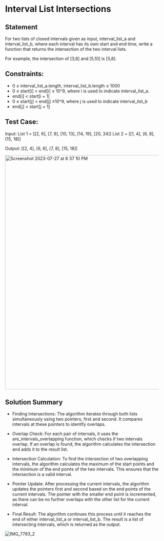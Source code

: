
# Interval List Intersections

## Statement
For two lists of closed intervals given as input, interval_list_a and interval_list_b, where each interval has 
its own start and end time, write a function that returns the intersection of the two interval lists.

For example, the intersection of [3,8] and [5,10] is [5,8].

## Constraints:
- 0 ≤ interval_list_a.length, interval_list_b.length ≤ 1000
- 0 ≤ start[i] < end[i] ≤ 10^9, where i is used to indicate interval_list_a.
- end[i] < start[i + 1]
- 0 ≤ start[j] < end[j] ≤10^9, where j is used to indicate interval_list_b
- end[j] < start[j + 1]

## Test Case:
Input:
List 1 = [[2, 6], [7, 9], [10, 13], [14, 19], [20, 24]]
List 2 = [[1, 4], [6, 8], [15, 18]]
    
Output:
[[2, 4], [6, 6], [7, 8], [15, 18]]



<img width="767" alt="Screenshot 2023-07-27 at 6 37 10 PM" src="https://github.com/yadavanuj1996/algorithms-data-structures/assets/22169012/09e00c37-e1a8-49d0-b58f-b0495d5fe924">



## Solution Summary
- Finding Intersections: The algorithm iterates through both lists simultaneously using two pointers, first and second. It compares intervals at these pointers to identify overlaps.

- Overlap Check: For each pair of intervals, it uses the are_intervals_overlapping function, which checks if two intervals overlap. If an overlap is found, the algorithm calculates the intersection and adds it to the result list.

- Intersection Calculation: To find the intersection of two overlapping intervals, the algorithm calculates the maximum of the start points and the minimum of the end points of the two intervals. This ensures that the intersection is a valid interval.

- Pointer Update: After processing the current intervals, the algorithm updates the pointers first and second based on the end points of the current intervals. The pointer with the smaller end point is incremented, as there can be no further overlaps with the other list for the current interval.

- Final Result: The algorithm continues this process until it reaches the end of either interval_list_a or interval_list_b. The result is a list of intersecting intervals, which is returned as the output.

![IMG_7783_2](https://github.com/yadavanuj1996/algorithms-data-structures/assets/22169012/60fdf261-8dfb-4167-b8fe-595dbbddbc77)


